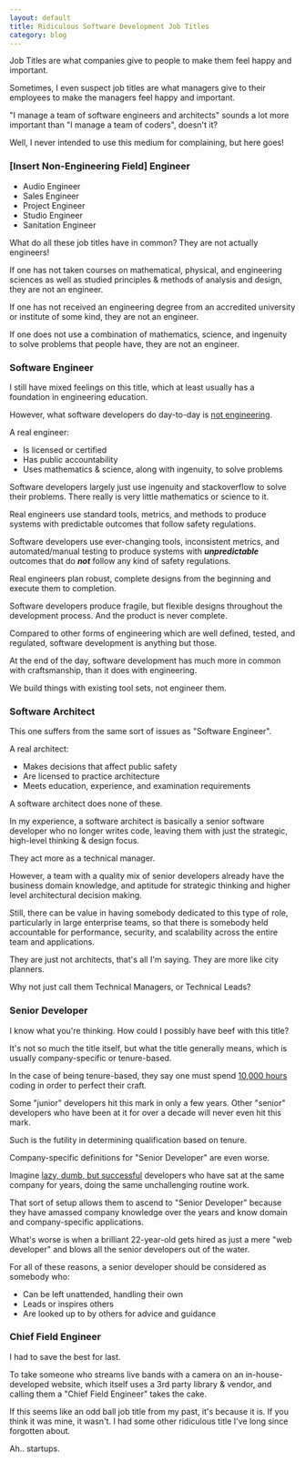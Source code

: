 ```yaml
---
layout: default
title: Ridiculous Software Development Job Titles
category: blog
---
```


Job Titles are what companies give to people to make them feel happy and important.

Sometimes, I even suspect job titles are what managers give to their employees to make the managers feel happy and important. 

"I manage a team of software engineers and architects" sounds a lot more important than "I manage a team of coders", doesn't it?

Well, I never intended to use this medium for complaining, but here goes!

### [Insert Non-Engineering Field] Engineer

* Audio Engineer
* Sales Engineer
* Project Engineer
* Studio Engineer
* Sanitation Engineer

What do all these job titles have in common? They are not actually engineers!

If one has not taken courses on mathematical, physical, and engineering sciences as well as studied principles & methods of analysis and design, they are not an engineer.

If one has not received an engineering degree from an accredited university or institute of some kind, they are not an engineer.

If one does not use a combination of mathematics, science, and ingenuity to solve problems that people have, they are not an engineer.

### Software Engineer

I still have mixed feelings on this title, which at least usually has a foundation in engineering education.

However, what software developers do day-to-day is [not engineering](http://www.theatlantic.com/technology/archive/2015/11/programmers-should-not-call-themselves-engineers/414271/).

A real engineer:

* Is licensed or certified
* Has public accountability
* Uses mathematics & science, along with ingenuity, to solve problems

Software developers largely just use ingenuity and stackoverflow to solve their problems. There really is very little mathematics or science to it.

Real engineers use standard tools, metrics, and methods to produce systems with predictable outcomes that follow safety regulations.

Software developers use ever-changing tools, inconsistent metrics, and automated/manual testing to produce systems with ***unpredictable*** outcomes that do ***not*** follow any kind of safety regulations.

Real engineers plan robust, complete designs from the beginning and execute them to completion.

Software developers produce fragile, but flexible designs throughout the development process. And the product is never complete.

Compared to other forms of engineering which are well defined, tested, and regulated, software development is anything but those.

At the end of the day, software development has much more in common with craftsmanship, than it does with engineering. 

We build things with existing tool sets, not engineer them.

### Software Architect

This one suffers from the same sort of issues as "Software Engineer".

A real architect:

* Makes decisions that affect public safety
* Are licensed to practice architecture
* Meets education, experience, and examination requirements

A software architect does none of these.

In my experience, a software architect is basically a senior software developer who no longer writes code, leaving them with just the strategic, high-level thinking & design focus.

They act more as a technical manager. 

However, a team with a quality mix of senior developers already have the business domain knowledge, and aptitude for strategic thinking and higher level architectural decision making.

Still, there can be value in having somebody dedicated to this type of role, particularly in large enterprise teams, so that there is somebody held accountable for performance, security, and scalability across the entire team and applications.

They are just not architects, that's all I'm saying. They are more like city planners. 

Why not just call them Technical Managers, or Technical Leads?

### Senior Developer

I know what you're thinking. How could I possibly have beef with this title?

It's not so much the title itself, but what the title generally means, which is usually company-specific or tenure-based.

In the case of being tenure-based, they say one must spend [10,000 hours](http://www.wisdomgroup.com/blog/10000-hours-of-practice/) coding in order to perfect their craft. 

Some "junior" developers hit this mark in only a few years. Other "senior" developers who have been at it for over a decade will never even hit this mark.

Such is the futility in determining qualification based on tenure.

Company-specific definitions for "Senior Developer" are even worse. 

Imagine [lazy, dumb, but successful](http://blog.codinghorror.com/how-to-be-lazy-dumb-and-successful/) developers who have sat at the same company for years, doing the same unchallenging routine work.

That sort of setup allows them to ascend to "Senior Developer" because they have amassed company knowledge over the years and know domain and company-specific applications.

What's worse is when a brilliant 22-year-old gets hired as just a mere "web developer" and blows all the senior developers out of the water.

For all of these reasons, a senior developer should be considered as somebody who:

* Can be left unattended, handling their own
* Leads or inspires others
* Are looked up to by others for advice and guidance

### Chief Field Engineer

I had to save the best for last.

To take someone who streams live bands with a camera on an in-house-developed website, which itself uses a 3rd party library & vendor, and calling them a "Chief Field Engineer" takes the cake.

If this seems like an odd ball job title from my past, it's because it is. If you think it was mine, it wasn't. I had some other ridiculous title I've long since forgotten about.

Ah.. startups.
